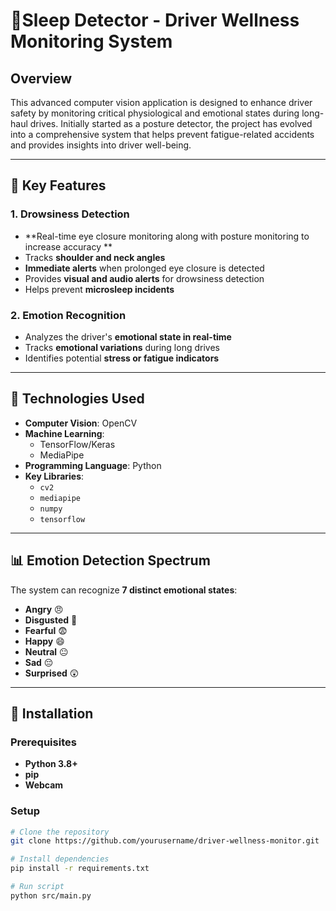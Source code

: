 # 🚨Sleep Detector - Driver Wellness Monitoring System

## Overview
This advanced computer vision application is designed to enhance driver safety by monitoring critical physiological and emotional states during long-haul drives. Initially started as a posture detector, the project has evolved into a comprehensive system that helps prevent fatigue-related accidents and provides insights into driver well-being.

---

## 🌟 Key Features

### 1. Drowsiness Detection
- **Real-time eye closure monitoring along with posture monitoring to increase accuracy **
- Tracks **shoulder and neck angles**
- **Immediate alerts** when prolonged eye closure is detected
- Provides **visual and audio alerts** for drowsiness detection
- Helps prevent **microsleep incidents**

### 2. Emotion Recognition
- Analyzes the driver's **emotional state in real-time**
- Tracks **emotional variations** during long drives
- Identifies potential **stress or fatigue indicators**

---

## 🤖 Technologies Used
- **Computer Vision**: OpenCV  
- **Machine Learning**:  
  - TensorFlow/Keras  
  - MediaPipe  
- **Programming Language**: Python  
- **Key Libraries**:  
  - `cv2`  
  - `mediapipe`  
  - `numpy`  
  - `tensorflow`

---

## 📊 Emotion Detection Spectrum
The system can recognize **7 distinct emotional states**:
- **Angry** 😠  
- **Disgusted** 🤢  
- **Fearful** 😨  
- **Happy** 😄  
- **Neutral** 😐  
- **Sad** 😔  
- **Surprised** 😲  

---

## 🔧 Installation

### Prerequisites
- **Python 3.8+**  
- **pip**  
- **Webcam**  

### Setup
```bash
# Clone the repository
git clone https://github.com/yourusername/driver-wellness-monitor.git

# Install dependencies
pip install -r requirements.txt

# Run script
python src/main.py

